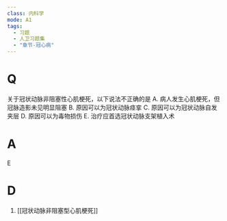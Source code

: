 ```yaml
---
class: 内科学
mode: A1
tags:
  - 习题
  - 人卫习题集
  - "章节-冠心病"
---
```


# Q
关于冠状动脉非阻塞性心肌梗死，以下说法不正确的是
A. 病人发生心肌梗死，但冠脉造影未见明显阻塞
B. 原因可以为冠状动脉痉挛
C. 原因可以为冠状动脉自发夹层
D. 原因可以为毒物损伤
E. 治疗应首选冠状动脉支架植入术
# A
E

# D
1. [[冠状动脉非阻塞型心肌梗死]]